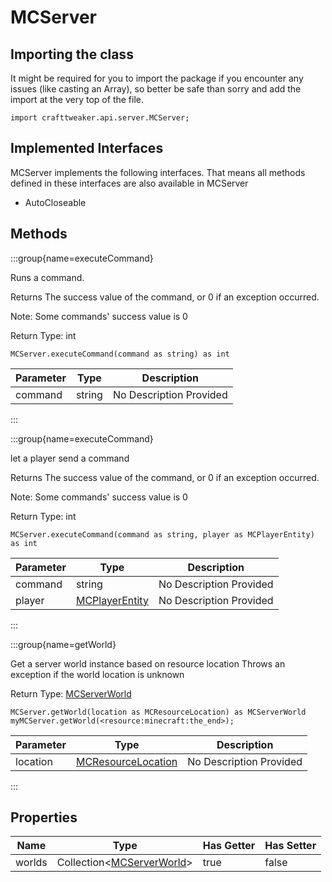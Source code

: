 # MCServer

## Importing the class

It might be required for you to import the package if you encounter any issues (like casting an Array), so better be safe than sorry and add the import at the very top of the file.
```zenscript
import crafttweaker.api.server.MCServer;
```


## Implemented Interfaces
MCServer implements the following interfaces. That means all methods defined in these interfaces are also available in MCServer

- AutoCloseable

## Methods

:::group{name=executeCommand}

Runs a command.

 Returns The success value of the command, or 0 if an exception occurred.
 <p>
 Note: Some commands' success value is 0

Return Type: int

```zenscript
MCServer.executeCommand(command as string) as int
```

| Parameter | Type | Description |
|-----------|------|-------------|
| command | string | No Description Provided |


:::

:::group{name=executeCommand}

let a player send a command

 Returns The success value of the command, or 0 if an exception occurred.
 <p>
 Note: Some commands' success value is 0

Return Type: int

```zenscript
MCServer.executeCommand(command as string, player as MCPlayerEntity) as int
```

| Parameter | Type | Description |
|-----------|------|-------------|
| command | string | No Description Provided |
| player | [MCPlayerEntity](/vanilla/api/entity/MCPlayerEntity) | No Description Provided |


:::

:::group{name=getWorld}

Get a server world instance based on resource location
 Throws an exception if the world location is unknown

Return Type: [MCServerWorld](/vanilla/api/world/MCServerWorld)

```zenscript
MCServer.getWorld(location as MCResourceLocation) as MCServerWorld
myMCServer.getWorld(<resource:minecraft:the_end>);
```

| Parameter | Type | Description |
|-----------|------|-------------|
| location | [MCResourceLocation](/vanilla/api/util/MCResourceLocation) | No Description Provided |


:::


## Properties

| Name | Type | Has Getter | Has Setter |
|------|------|------------|------------|
| worlds | Collection&lt;[MCServerWorld](/vanilla/api/world/MCServerWorld)&gt; | true | false |


